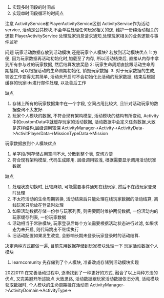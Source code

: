 1. 实现多时间段的时间点
2. 实现单时间段循环的时间点

注意
ActivityService和PlayerActivityService区别
ActivityService作为活动service, 活动是公共模块,不会单独处理任何玩家相关的逻,
维护一份纯活动相关的逻辑
PlayerActivityService 处理玩家消息请求通知,处理玩家相关的业务逻辑与事件监听


问题
玩家活动数据存放到活动模块,还是玩家个人模块?
若放到活动模块优点
1: 方便, 因为玩家数据再活动初始化时,加载至了内存, 所以活动结束后, 直接从内存中拿到所有参与过的玩家数据, 然后结算发放奖励
2: 玩家生命周期直接跟活动生命周期挂钩, 可以根据活动的生命周期初始化, 销毁玩家数据.
3: 对于玩家数据的生成, 销毁工作变得尤其简单, 活动未开启时不会初始化此活动的玩家数据, 结束后根据缓存的玩家ids进行邮件处理, 以及善后工作

缺点
1. 存储上所有的玩家数据集中在一个字段, 空间占用比较大, 且针对活动玩家的数据查询不太友好.
2. 玩家个人模块的数据, 不符合现有架构模型, 活动模块的结构有所变动, Activity中的customData中就缓存玩家的活动数据, 活动数据中会定义任务数据,大致是这样结构,层级调用较深
ActivityManager->Activity->ActivityData->ActivitPlayerData->MissionTypeData->Mission


玩家数据放到个人模块优点
1. 单字段/列存储占用空间不大, 分散到整个表, 查询方便
2. 符合现有架构模型, 代码生成即用. 层级调用较浅, 根据需要显示调用活动玩家数据

缺点
1. 处理状态切换时, 比较麻烦, 可能需要事件通知在线玩家, 然后不在线玩家登录时处理 
2. 不太符活动的生命周期转换, 活动结束后只能处理在线玩家数据的活动结算, 离线玩家只能放在登录时处理
3. 如果活动数据存储一份参与玩家列表, 则需要同时维护两份数据, 一份活动内的玩家缓存列表, 一份玩家数据
4. 活动相当于常驻模块, 玩家登录后每个方法需要根据活动状态进行过滤, 如果状态为未开启, 则代码跳出不继续执行
5. 旧活动配置如果发生改变, 会影响长期未登录玩家登录时的活动结算.
 
 决定两种方式都做一遍, 目前先用数据存储到玩家模块处理一下
玩家活动数据个人模块
1. learncomunity 先存储到了个人模块, 准备改成存储到活动模块实现


20220111
在完善活动过程中, 逐渐找到了一种更好的方式, 融合了以上两种方法的优点, 又完美避开所述缺点
大致思路, 活动数据跟玩家活动数据依旧分离, 活动模块获取数据时, 个人模块的生命周期挂在活动商
ActivityManager->ActivityDomain->ActivityType->





